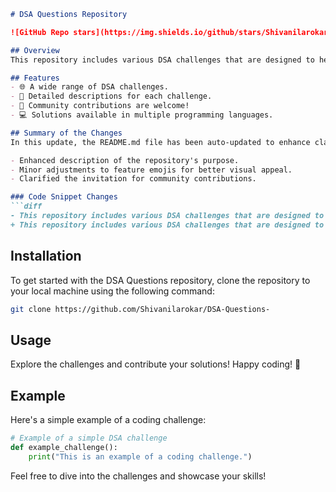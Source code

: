 ```markdown
# DSA Questions Repository

![GitHub Repo stars](https://img.shields.io/github/stars/Shivanilarokar/DSA-Questions-) ![GitHub forks](https://img.shields.io/github/forks/Shivanilarokar/DSA-Questions-) ![GitHub issues](https://img.shields.io/github/issues/Shivanilarokar/DSA-Questions-)

## Overview
This repository includes various DSA challenges that are designed to help you practice coding and improve your understanding of algorithms and data structures. Whether you're a beginner or an expert, you'll find challenges that suit your skill level.

## Features
- 🌐 A wide range of DSA challenges.
- 📜 Detailed descriptions for each challenge.
- 🤝 Community contributions are welcome!
- 💻 Solutions available in multiple programming languages.

## Summary of the Changes
In this update, the README.md file has been auto-updated to enhance clarity and present the features of the repository more effectively. Key changes include:

- Enhanced description of the repository's purpose.
- Minor adjustments to feature emojis for better visual appeal.
- Clarified the invitation for community contributions.

### Code Snippet Changes
```diff
- This repository includes various DSA challenges that are designed to help you practice and improve your coding skills.
+ This repository includes various DSA challenges that are designed to help you practice coding and improve your understanding of algorithms and data structures.
```

## Installation
To get started with the DSA Questions repository, clone the repository to your local machine using the following command:

```bash
git clone https://github.com/Shivanilarokar/DSA-Questions-
```

## Usage
Explore the challenges and contribute your solutions! Happy coding! 🎉

## Example
Here's a simple example of a coding challenge:

```python
# Example of a simple DSA challenge
def example_challenge():
    print("This is an example of a coding challenge.")
```

Feel free to dive into the challenges and showcase your skills!
```